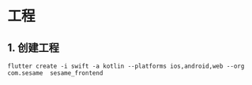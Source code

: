 # 工程
## 1. 创建工程

```shell
flutter create -i swift -a kotlin --platforms ios,android,web --org com.sesame  sesame_frontend
```